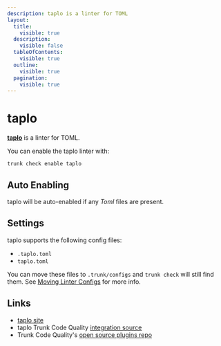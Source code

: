 ```yaml
---
description: taplo is a linter for TOML
layout:
  title:
    visible: true
  description:
    visible: false
  tableOfContents:
    visible: true
  outline:
    visible: true
  pagination:
    visible: true
---
```


# taplo

[**taplo**](https://github.com/tamasfe/taplo#readme) is a linter for TOML.

You can enable the taplo linter with:

```shell
trunk check enable taplo
```

## Auto Enabling

taplo will be auto-enabled if any _Toml_ files are present.

## Settings

taplo supports the following config files:

* `.taplo.toml`
* `taplo.toml`

You can move these files to `.trunk/configs` and `trunk check` will still find them. See [Moving Linter Configs](broken-reference) for more info.

## Links

* [taplo site](https://github.com/tamasfe/taplo#readme)
* taplo Trunk Code Quality [integration source](https://github.com/trunk-io/plugins/tree/main/linters/taplo)
* Trunk Code Quality's [open source plugins repo](https://github.com/trunk-io/plugins/tree/main)
